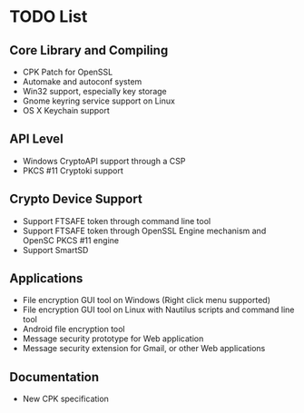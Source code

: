 # TODO List #

## Core Library and Compiling ##

  * CPK Patch for OpenSSL
  * Automake and autoconf system
  * Win32 support, especially key storage
  * Gnome keyring service support on Linux
  * OS X Keychain support

## API Level ##
  * Windows CryptoAPI support through a CSP
  * PKCS #11 Cryptoki support

## Crypto Device Support ##
  * Support FTSAFE token through command line tool
  * Support FTSAFE token through OpenSSL Engine mechanism and OpenSC PKCS #11 engine
  * Support SmartSD

## Applications ##

  * File encryption GUI tool on Windows (Right click menu supported)
  * File encryption GUI tool on Linux with Nautilus scripts and command line tool
  * Android file encryption tool
  * Message security prototype for Web application
  * Message security extension for Gmail, or other Web applications

## Documentation ##

  * New CPK specification